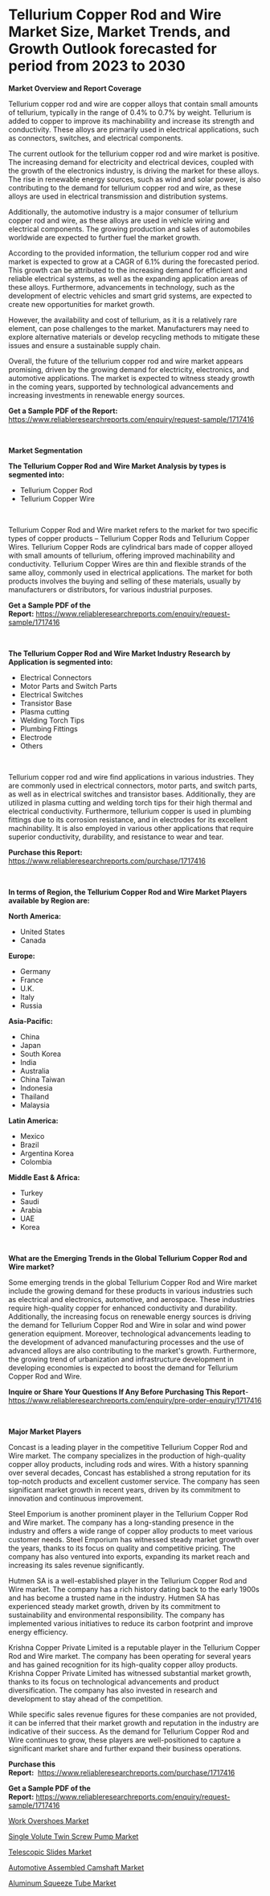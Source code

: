 <p><h1>Tellurium Copper Rod and Wire Market Size, Market Trends, and Growth Outlook forecasted for period from 2023 to 2030</h1></p><p><strong>Market Overview and Report Coverage</strong></p>
<p><p>Tellurium copper rod and wire are copper alloys that contain small amounts of tellurium, typically in the range of 0.4% to 0.7% by weight. Tellurium is added to copper to improve its machinability and increase its strength and conductivity. These alloys are primarily used in electrical applications, such as connectors, switches, and electrical components.</p><p>The current outlook for the tellurium copper rod and wire market is positive. The increasing demand for electricity and electrical devices, coupled with the growth of the electronics industry, is driving the market for these alloys. The rise in renewable energy sources, such as wind and solar power, is also contributing to the demand for tellurium copper rod and wire, as these alloys are used in electrical transmission and distribution systems.</p><p>Additionally, the automotive industry is a major consumer of tellurium copper rod and wire, as these alloys are used in vehicle wiring and electrical components. The growing production and sales of automobiles worldwide are expected to further fuel the market growth.</p><p>According to the provided information, the tellurium copper rod and wire market is expected to grow at a CAGR of 6.1% during the forecasted period. This growth can be attributed to the increasing demand for efficient and reliable electrical systems, as well as the expanding application areas of these alloys. Furthermore, advancements in technology, such as the development of electric vehicles and smart grid systems, are expected to create new opportunities for market growth.</p><p>However, the availability and cost of tellurium, as it is a relatively rare element, can pose challenges to the market. Manufacturers may need to explore alternative materials or develop recycling methods to mitigate these issues and ensure a sustainable supply chain.</p><p>Overall, the future of the tellurium copper rod and wire market appears promising, driven by the growing demand for electricity, electronics, and automotive applications. The market is expected to witness steady growth in the coming years, supported by technological advancements and increasing investments in renewable energy sources.</p></p>
<p><strong>Get a Sample PDF of the Report:</strong> <a href="https://www.reliableresearchreports.com/enquiry/request-sample/1717416">https://www.reliableresearchreports.com/enquiry/request-sample/1717416</a></p>
<p>&nbsp;</p>
<p><strong>Market Segmentation</strong></p>
<p><strong>The Tellurium Copper Rod and Wire Market Analysis by types is segmented into:</strong></p>
<p><ul><li>Tellurium Copper Rod</li><li>Tellurium Copper Wire</li></ul></p>
<p>&nbsp;</p>
<p><p>Tellurium Copper Rod and Wire market refers to the market for two specific types of copper products – Tellurium Copper Rods and Tellurium Copper Wires. Tellurium Copper Rods are cylindrical bars made of copper alloyed with small amounts of tellurium, offering improved machinability and conductivity. Tellurium Copper Wires are thin and flexible strands of the same alloy, commonly used in electrical applications. The market for both products involves the buying and selling of these materials, usually by manufacturers or distributors, for various industrial purposes.</p></p>
<p><strong>Get a Sample PDF of the Report:</strong>&nbsp;<a href="https://www.reliableresearchreports.com/enquiry/request-sample/1717416">https://www.reliableresearchreports.com/enquiry/request-sample/1717416</a></p>
<p>&nbsp;</p>
<p><strong>The Tellurium Copper Rod and Wire Market Industry Research by Application is segmented into:</strong></p>
<p><ul><li>Electrical Connectors</li><li>Motor Parts and Switch Parts</li><li>Electrical Switches</li><li>Transistor Base</li><li>Plasma cutting</li><li>Welding Torch Tips</li><li>Plumbing Fittings</li><li>Electrode</li><li>Others</li></ul></p>
<p>&nbsp;</p>
<p><p>Tellurium copper rod and wire find applications in various industries. They are commonly used in electrical connectors, motor parts, and switch parts, as well as in electrical switches and transistor bases. Additionally, they are utilized in plasma cutting and welding torch tips for their high thermal and electrical conductivity. Furthermore, tellurium copper is used in plumbing fittings due to its corrosion resistance, and in electrodes for its excellent machinability. It is also employed in various other applications that require superior conductivity, durability, and resistance to wear and tear.</p></p>
<p><strong>Purchase this Report:</strong>&nbsp; <a href="https://www.reliableresearchreports.com/purchase/1717416">https://www.reliableresearchreports.com/purchase/1717416</a></p>
<p>&nbsp;</p>
<p><strong>In terms of Region, the Tellurium Copper Rod and Wire Market Players available by Region are:</strong></p>
<p>
    <p> <strong> North America: </strong>
        <ul>
            <li>United States</li>
            <li>Canada</li>
        </ul>
        </p> 
    <p> <strong> Europe: </strong>
        <ul>
            <li>Germany</li>
            <li>France</li>
            <li>U.K.</li>
            <li>Italy</li>
            <li>Russia</li>
        </ul>
        </p> 
    <p> <strong> Asia-Pacific: </strong>
        <ul>
            <li>China</li>
            <li>Japan</li>
            <li>South Korea</li>
            <li>India</li>
            <li>Australia</li>
            <li>China Taiwan</li>
            <li>Indonesia</li>
            <li>Thailand</li>
            <li>Malaysia</li>
        </ul>
        </p> 
    <p> <strong> Latin America: </strong>
        <ul>
            <li>Mexico</li>
            <li>Brazil</li>
            <li>Argentina Korea</li>
            <li>Colombia</li>
        </ul>
        </p> 
    <p> <strong> Middle East & Africa: </strong>
        <ul>
            <li>Turkey</li>
            <li>Saudi</li>
            <li>Arabia</li>
            <li>UAE</li>
            <li>Korea</li>
        </ul>
    </p>
    </p>
<p>&nbsp;</p>
<p><strong>What are the Emerging Trends in the Global Tellurium Copper Rod and Wire market?</strong></p>
<p><p>Some emerging trends in the global Tellurium Copper Rod and Wire market include the growing demand for these products in various industries such as electrical and electronics, automotive, and aerospace. These industries require high-quality copper for enhanced conductivity and durability. Additionally, the increasing focus on renewable energy sources is driving the demand for Tellurium Copper Rod and Wire in solar and wind power generation equipment. Moreover, technological advancements leading to the development of advanced manufacturing processes and the use of advanced alloys are also contributing to the market's growth. Furthermore, the growing trend of urbanization and infrastructure development in developing economies is expected to boost the demand for Tellurium Copper Rod and Wire.</p></p>
<p><strong>Inquire or Share Your Questions If Any Before Purchasing This Report</strong>- <a href="https://www.reliableresearchreports.com/enquiry/pre-order-enquiry/1717416">https://www.reliableresearchreports.com/enquiry/pre-order-enquiry/1717416</a></p>
<p>&nbsp;</p>
<p><strong>Major Market Players</strong></p>
<p><p>Concast is a leading player in the competitive Tellurium Copper Rod and Wire market. The company specializes in the production of high-quality copper alloy products, including rods and wires. With a history spanning over several decades, Concast has established a strong reputation for its top-notch products and excellent customer service. The company has seen significant market growth in recent years, driven by its commitment to innovation and continuous improvement.</p><p>Steel Emporium is another prominent player in the Tellurium Copper Rod and Wire market. The company has a long-standing presence in the industry and offers a wide range of copper alloy products to meet various customer needs. Steel Emporium has witnessed steady market growth over the years, thanks to its focus on quality and competitive pricing. The company has also ventured into exports, expanding its market reach and increasing its sales revenue significantly.</p><p>Hutmen SA is a well-established player in the Tellurium Copper Rod and Wire market. The company has a rich history dating back to the early 1900s and has become a trusted name in the industry. Hutmen SA has experienced steady market growth, driven by its commitment to sustainability and environmental responsibility. The company has implemented various initiatives to reduce its carbon footprint and improve energy efficiency.</p><p>Krishna Copper Private Limited is a reputable player in the Tellurium Copper Rod and Wire market. The company has been operating for several years and has gained recognition for its high-quality copper alloy products. Krishna Copper Private Limited has witnessed substantial market growth, thanks to its focus on technological advancements and product diversification. The company has also invested in research and development to stay ahead of the competition.</p><p>While specific sales revenue figures for these companies are not provided, it can be inferred that their market growth and reputation in the industry are indicative of their success. As the demand for Tellurium Copper Rod and Wire continues to grow, these players are well-positioned to capture a significant market share and further expand their business operations.</p></p>
<p><strong>Purchase this Report:</strong>&nbsp;&nbsp;<a href="https://www.reliableresearchreports.com/purchase/1717416">https://www.reliableresearchreports.com/purchase/1717416</a></p>
<p></p>
<p><strong>Get a Sample PDF of the Report:</strong>&nbsp;<a href="https://www.reliableresearchreports.com/enquiry/request-sample/1717416">https://www.reliableresearchreports.com/enquiry/request-sample/1717416</a></p>
<p><p><a href="https://www.linkedin.com/pulse/work-overshoes-market-size-share-amp-trends-analysis/">Work Overshoes Market</a></p><p><a href="https://www.linkedin.com/pulse/single-volute-twin-screw-pump-market-challenges-opportunities/">Single Volute Twin Screw Pump Market</a></p><p><a href="https://github.com/Chiragrp26/Market-Research-Report-List-1/blob/main/telescopic-slides-market.md">Telescopic Slides Market</a></p><p><a href="https://github.com/santosh758595/Market-Research-Report-List-1/blob/main/automotive-assembled-camshaft-market.md">Automotive Assembled Camshaft Market</a></p><p><a href="https://medium.com/@roscoemayer1990/decoding-aluminum-squeeze-tube-market-metrics-market-share-trends-and-growth-patterns-b304add6fb73">Aluminum Squeeze Tube Market</a></p></p>